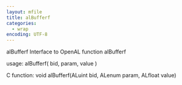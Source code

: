 ```yaml
---
layout: mfile
title: alBufferf
categories:
  - wrap
encoding: UTF-8
---
```


alBufferf  Interface to OpenAL function alBufferf

usage:  alBufferf( bid, param, value )

C function:  void alBufferf(ALuint bid, ALenum param, ALfloat value)
